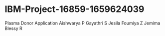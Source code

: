 # IBM-Project-16859-1659624039
Plasma Donor Application
Aishwarya P
Gayathri S
Jesila Foumiya Z
Jemima Blessy R
